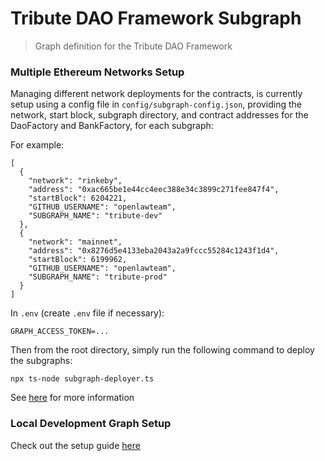 # Tribute DAO Framework Subgraph

> Graph definition for the Tribute DAO Framework

### Multiple Ethereum Networks Setup

Managing different network deployments for the contracts, is currently setup using a config file in `config/subgraph-config.json`, providing the network, start block, subgraph directory, and contract addresses for the DaoFactory and BankFactory, for each subgraph:

For example:

```
[
  {
    "network": "rinkeby",
    "address": "0xac665be1e44cc4eec388e34c3899c271fee847f4",
    "startBlock": 6204221,
    "GITHUB_USERNAME": "openlawteam",
    "SUBGRAPH_NAME": "tribute-dev"
  },
  {
    "network": "mainnet",
    "address": "0x8276d5e4133eba2043a2a9fccc55284c1243f1d4",
    "startBlock": 6199962,
    "GITHUB_USERNAME": "openlawteam",
    "SUBGRAPH_NAME": "tribute-prod"
  }
]
```

In `.env` (create `.env` file if necessary):

```
GRAPH_ACCESS_TOKEN=...
```

Then from the root directory, simply run the following command to deploy the subgraphs:

```
npx ts-node subgraph-deployer.ts
```

See [here](https://thegraph.com/docs/deploy-a-subgraph#redeploying-a-subgraph) for more information

### Local Development Graph Setup

Check out the setup guide [here](https://github.com/openlawteam/molochv3-contracts/blob/master/docker/README.md)
